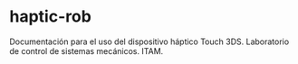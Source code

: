 # haptic-rob
Documentación para el uso del dispositivo háptico Touch 3DS. Laboratorio de control de sistemas mecánicos. ITAM.
